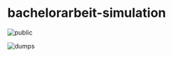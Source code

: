 # bachelorarbeit-simulation


![public](https://github.com/konstantin1710/bachelorarbeit-simulation/assets/87207595/205c2b1e-9caa-4613-9829-8ab2b26a3793)

![dumps](https://github.com/konstantin1710/bachelorarbeit-simulation/assets/87207595/62243d30-7dbc-4184-8d15-9d1aab02abc0)
